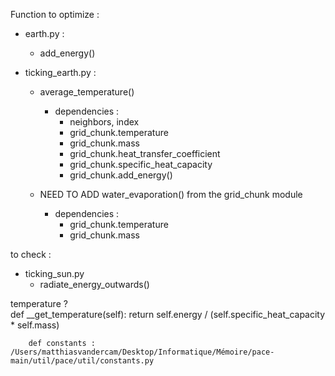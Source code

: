 
Function to optimize : 
- earth.py :
    - add_energy()

- ticking_earth.py :
    - average_temperature()
        - dependencies : 
            - neighbors, index
            - grid_chunk.temperature
            - grid_chunk.mass
            - grid_chunk.heat_transfer_coefficient
            - grid_chunk.specific_heat_capacity
            - grid_chunk.add_energy()

    - NEED TO ADD water_evaporation() from the grid_chunk module
        - dependencies : 
            - grid_chunk.temperature
            - grid_chunk.mass


to check : 
- ticking_sun.py
    - radiate_energy_outwards()



temperature ?    
 def __get_temperature(self):
        return self.energy / (self.specific_heat_capacity * self.mass)


        def constants : /Users/matthiasvandercam/Desktop/Informatique/Mémoire/pace-main/util/pace/util/constants.py